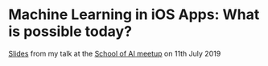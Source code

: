 # Machine Learning in iOS Apps: What is possible today?

[Slides](ML_in_iOS_apps_what_is_possible_today_School_of_AI.pdf) from my talk at the [School of AI meetup](https://www.meetup.com/Codespace-Academy/events/262773671/) on 11th July 2019
